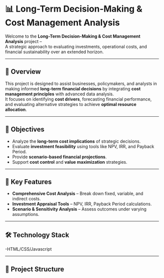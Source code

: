 # 📊 Long-Term Decision-Making & Cost Management Analysis

Welcome to the **Long-Term Decision-Making & Cost Management Analysis** project –  
A strategic approach to evaluating investments, operational costs, and financial sustainability over an extended horizon.

---

## 📌 Overview
This project is designed to assist businesses, policymakers, and analysts in making informed **long-term financial decisions** by integrating **cost management principles** with advanced data analysis.  
It focuses on identifying **cost drivers**, forecasting financial performance, and evaluating alternative strategies to achieve **optimal resource allocation**.

---

## 🎯 Objectives
- Analyze the **long-term cost implications** of strategic decisions.
- Evaluate **investment feasibility** using tools like NPV, IRR, and Payback Period.
- Provide **scenario-based financial projections**.
- Support **cost control** and **value maximization** strategies.

---

## 🚀 Key Features
- **Comprehensive Cost Analysis** – Break down fixed, variable, and indirect costs.
- **Investment Appraisal Tools** – NPV, IRR, Payback Period calculations.
- **Scenario & Sensitivity Analysis** – Assess outcomes under varying assumptions.


---

## 🛠️ Technology Stack
-HTML/CSS/Javascript

---

## 📂 Project Structure
